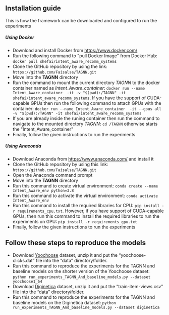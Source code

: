 <!DOCTYPE html>
<html>
<head>

</head>
<body>
<h2>Installation guide</h2>  
<p>This is how the framework can be downloaded and configured to run the experiments</p>
<h5>Using Docker</h5>
<ul>
  <li>Download and install Docker from <a href="https://www.docker.com/">https://www.docker.com/</a></li>
  <li>Run the following command to "pull Docker Image" from Docker Hub: <code>docker pull shefai/intent_aware_recomm_systems</code>
  <li>Clone the GitHub repository by using the link: <code>https://github.com/Faisalse/TAGNN.git</code>
  <li>Move into the <b>TAGNN</b> directory</li>
  
  <li>Run the command to mount the current directory <i>TAGNN</i> to the docker container named as <i>Intent_Aware_container</i>: <code>docker run --name Intent_Aware_container  -it -v "$(pwd):/TAGNN" -it shefai/intent_aware_recomm_systems</code>. If you have the support of CUDA-capable GPUs then run the following command to attach GPUs with the container: <code>docker run --name Intent_Aware_container  -it --gpus all -v "$(pwd):/TAGNN" -it shefai/intent_aware_recomm_systems</code></li> 
<li>If you are already inside the runing container then run the command to navigate to the mounted directory <i>TAGNN</i>: <code>cd /TAGNN</code> otherwise starts the "Intent_Aware_container"</li>
<li>Finally, follow the given instructions to run the experiments</li>
</ul>  
<h5>Using Anaconda</h5>
  <ul>
    <li>Download Anaconda from <a href="https://www.anaconda.com/">https://www.anaconda.com/</a> and install it</li>
    <li>Clone the GitHub repository by using this link: <code>https://github.com/Faisalse/TAGNN.git</code></li>
    <li>Open the Anaconda command prompt</li>
    <li>Move into the <b>TAGNN</b> directory</li>
    <li>Run this command to create virtual environment: <code>conda create --name Intent_Aware_env python=3.8</code></li>
    <li>Run this command to activate the virtual environment: <code>conda activate Intent_Aware_env</code></li>
    <li>Run this command to install the required libraries for CPU: <code>pip install -r requirements_cpu.txt</code>. However, if you have support of CUDA-capable GPUs, 
        then run this command to install the required libraries to run the experiments on GPU: <code>pip install -r requirements_gpu.txt</code></li>
    <li>Finally, follow the given instructions to run the experiments</li>
  </ul>

</p>
<h2>Follow these steps to reproduce the models</h2>
<ul>
<li>Download <a href="https://www.dropbox.com/sh/n281js5mgsvao6s/AADQbYxSFVPCun5DfwtsSxeda?dl=0" target="_blank">Yoochoose</a> dataset, unzip it and put the “yoochoose-clicks.dat” file into the “data” directory/folder. </li>
<li>Run this command to reproduce the experiments for the TAGNN and baseline models on the shorter version of the Yoochoose dataset: <code>python run_experiments_TAGNN_And_baseline_models.py --dataset yoochoose1_64</code></li>
<li>Download <a href="https://www.dropbox.com/sh/n281js5mgsvao6s/AADQbYxSFVPCun5DfwtsSxeda?dl=0" target="_blank">Diginetica</a> dataset, unzip it and put the “train-item-views.csv” file into the “data” directory/folder. </li>
<li>Run this command to reproduce the experiments for the TAGNN and baseline models on the Diginetica dataset: <code>python run_experiments_TAGNN_And_baseline_models.py --dataset diginetica</code></li> 
</ul>






</body>
</html>  

